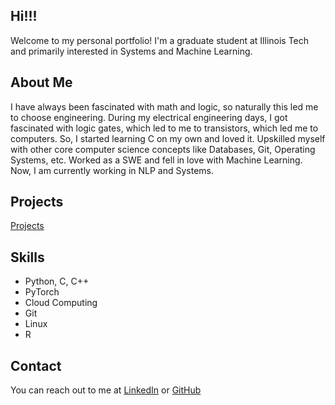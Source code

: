 ## Hi!!!
Welcome to my personal portfolio! I'm a graduate student at Illinois Tech and primarily interested in Systems and Machine Learning.

## About Me
I have always been fascinated with math and logic, so naturally this led me to choose engineering. During my electrical engineering days, I got fascinated with logic gates, which led to me to transistors, which led me to computers. So, I started learning C on my own and loved it. Upskilled myself with other core computer science concepts like Databases, Git, Operating Systems, etc. Worked as a SWE and fell in love with Machine Learning. Now, I am currently working in NLP and Systems.

## Projects
[Projects](/Projects/project.md)
## Skills
- Python, C, C++
- PyTorch
- Cloud Computing
- Git
- Linux
- R

## Contact
You can reach out to me at [LinkedIn](https://www.linkedin.com/in/manikanta-patamsetti/) or [GitHub](https://github.com/manikantateja973)
